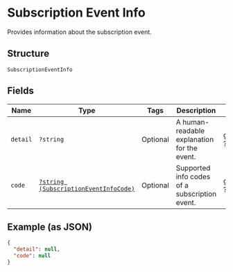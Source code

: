 
# Subscription Event Info

Provides information about the subscription event.

## Structure

`SubscriptionEventInfo`

## Fields

| Name | Type | Tags | Description | Getter | Setter |
|  --- | --- | --- | --- | --- | --- |
| `detail` | `?string` | Optional | A human-readable explanation for the event. | getDetail(): ?string | setDetail(?string detail): void |
| `code` | [`?string (SubscriptionEventInfoCode)`](../../doc/models/subscription-event-info-code.md) | Optional | Supported info codes of a subscription event. | getCode(): ?string | setCode(?string code): void |

## Example (as JSON)

```json
{
  "detail": null,
  "code": null
}
```

